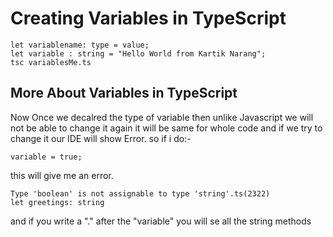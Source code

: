 # Creating Variables in TypeScript

    let variablename: type = value;
    let variable : string = "Hello World from Kartik Narang";
    tsc variablesMe.ts

## More About Variables in TypeScript

Now Once we decalred the type of variable then unlike Javascript we will not be able to change it again it will be same for whole code and if we try to change it our IDE will show Error.
so if i do:-

    variable = true;

this will give me an error.
        
    Type 'boolean' is not assignable to type 'string'.ts(2322)
    let greetings: string


and if you write a "." after the "variable" you will se all the string methods